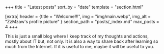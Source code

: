 +++
title = "Latest posts"
sort_by = "date"
template = "section.html"

[extra]
header = {title = "Welcome!!!", img = "img/main.webp", img_alt = "ZzMzaw's profile picture" }
section_path = "posts/_index.md"
max_posts = 4
+++

This is just a small blog where I keep track of my thoughts and actions, mostly about IT but, not only.
It is also a way to share back after learning so much from the Internet.
If it is useful to me, maybe it will be useful to you.

